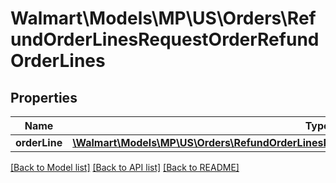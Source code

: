# Walmart\Models\MP\US\Orders\RefundOrderLinesRequestOrderRefundOrderLines

## Properties

Name | Type | Description | Notes
------------ | ------------- | ------------- | -------------
**orderLine** | [**\Walmart\Models\MP\US\Orders\RefundOrderLinesRequestOrderRefundOrderLinesOrderLineInner[]**](RefundOrderLinesRequestOrderRefundOrderLinesOrderLineInner.md) |  |


[[Back to Model list]](./) [[Back to API list]](../../../../../README.md#supported-apis) [[Back to README]](../../../../../README.md)
